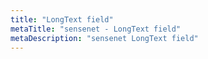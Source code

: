 ```yaml
---
title: "LongText field"
metaTitle: "sensenet - LongText field"
metaDescription: "sensenet LongText field"
---
```

